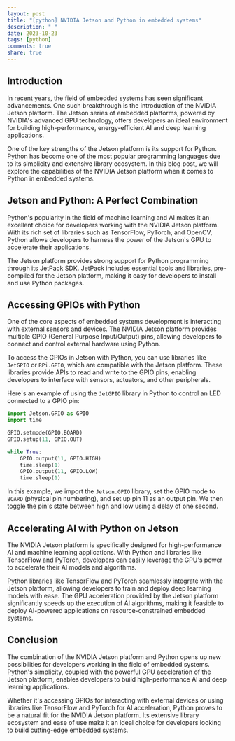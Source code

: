 ```yaml
---
layout: post
title: "[python] NVIDIA Jetson and Python in embedded systems"
description: " "
date: 2023-10-23
tags: [python]
comments: true
share: true
---
```


## Introduction

In recent years, the field of embedded systems has seen significant advancements. One such breakthrough is the introduction of the NVIDIA Jetson platform. The Jetson series of embedded platforms, powered by NVIDIA's advanced GPU technology, offers developers an ideal environment for building high-performance, energy-efficient AI and deep learning applications.

One of the key strengths of the Jetson platform is its support for Python. Python has become one of the most popular programming languages due to its simplicity and extensive library ecosystem. In this blog post, we will explore the capabilities of the NVIDIA Jetson platform when it comes to Python in embedded systems.

## Jetson and Python: A Perfect Combination

Python's popularity in the field of machine learning and AI makes it an excellent choice for developers working with the NVIDIA Jetson platform. With its rich set of libraries such as TensorFlow, PyTorch, and OpenCV, Python allows developers to harness the power of the Jetson's GPU to accelerate their applications.

The Jetson platform provides strong support for Python programming through its JetPack SDK. JetPack includes essential tools and libraries, pre-compiled for the Jetson platform, making it easy for developers to install and use Python packages.

## Accessing GPIOs with Python

One of the core aspects of embedded systems development is interacting with external sensors and devices. The NVIDIA Jetson platform provides multiple GPIO (General Purpose Input/Output) pins, allowing developers to connect and control external hardware using Python.

To access the GPIOs in Jetson with Python, you can use libraries like `JetGPIO` or `RPi.GPIO`, which are compatible with the Jetson platform. These libraries provide APIs to read and write to the GPIO pins, enabling developers to interface with sensors, actuators, and other peripherals.

Here's an example of using the `JetGPIO` library in Python to control an LED connected to a GPIO pin:

```python
import Jetson.GPIO as GPIO
import time

GPIO.setmode(GPIO.BOARD)
GPIO.setup(11, GPIO.OUT)

while True:
    GPIO.output(11, GPIO.HIGH)
    time.sleep(1)
    GPIO.output(11, GPIO.LOW)
    time.sleep(1)
```

In this example, we import the `Jetson.GPIO` library, set the GPIO mode to `BOARD` (physical pin numbering), and set up pin 11 as an output pin. We then toggle the pin's state between high and low using a delay of one second.

## Accelerating AI with Python on Jetson

The NVIDIA Jetson platform is specifically designed for high-performance AI and machine learning applications. With Python and libraries like TensorFlow and PyTorch, developers can easily leverage the GPU's power to accelerate their AI models and algorithms.

Python libraries like TensorFlow and PyTorch seamlessly integrate with the Jetson platform, allowing developers to train and deploy deep learning models with ease. The GPU acceleration provided by the Jetson platform significantly speeds up the execution of AI algorithms, making it feasible to deploy AI-powered applications on resource-constrained embedded systems.

## Conclusion

The combination of the NVIDIA Jetson platform and Python opens up new possibilities for developers working in the field of embedded systems. Python's simplicity, coupled with the powerful GPU acceleration of the Jetson platform, enables developers to build high-performance AI and deep learning applications.

Whether it's accessing GPIOs for interacting with external devices or using libraries like TensorFlow and PyTorch for AI acceleration, Python proves to be a natural fit for the NVIDIA Jetson platform. Its extensive library ecosystem and ease of use make it an ideal choice for developers looking to build cutting-edge embedded systems.